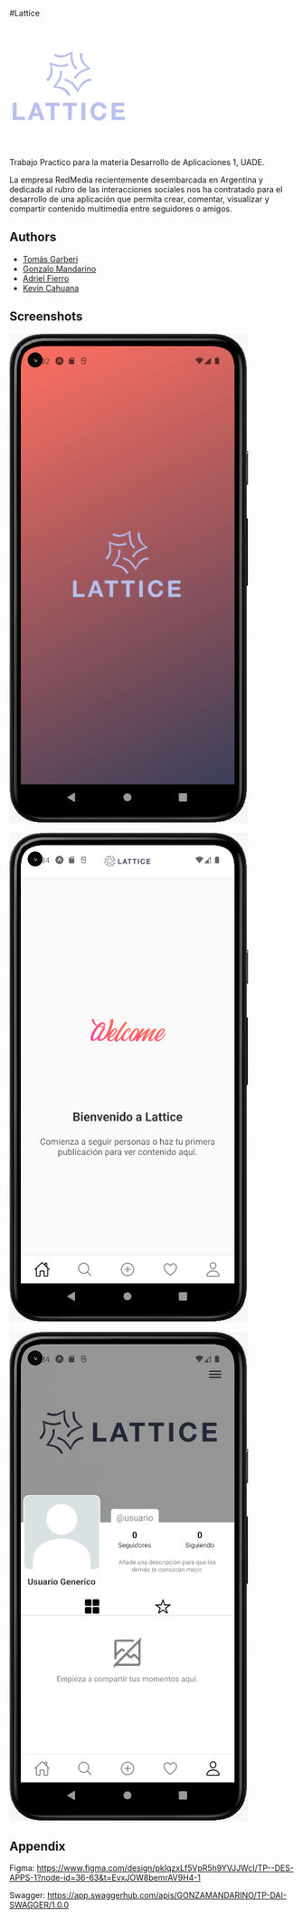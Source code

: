 #Lattice 

![Logo](https://github.com/TomasGarberi/desapps_2c_2024_frontend/blob/main/src/assets/logo.png?raw=true)

Trabajo Practico para la materia Desarrollo de Aplicaciones 1, UADE.

La empresa RedMedia recientemente desembarcada en Argentina y dedicada al rubro
de las interacciones sociales nos ha contratado para el desarrollo de una aplicación
que permita crear, comentar, visualizar y compartir contenido multimedia entre
seguidores o amigos.

## Authors

- [Tomás Garberi](https://github.com/TomasGarberi)
- [Gonzalo Mandarino](https://github.com/gonzamandarino)
- [Adriel Fierro](https://github.com/AdrielFierro)
- [Kevin Cahuana](https://github.com/KevinCahuana)

## Screenshots

![App Screenshot](https://github.com/TomasGarberi/desapps_2c_2024_frontend/blob/main/src/assets/screenshots/screen-splash.png?raw=true)

![App Screenshot](https://github.com/TomasGarberi/desapps_2c_2024_frontend/blob/main/src/assets/screenshots/screen-home.png?raw=true)

![App Screenshot](https://github.com/TomasGarberi/desapps_2c_2024_frontend/blob/main/src/assets/screenshots/screen-profile.png?raw=true)

## Appendix

Figma:
https://www.figma.com/design/pkIqzxLf5VpR5h9YVJJWcI/TP--DES-APPS-1?node-id=36-63&t=EvxJOW8bemrAV9H4-1

Swagger:
https://app.swaggerhub.com/apis/GONZAMANDARINO/TP-DAI-SWAGGER/1.0.0
